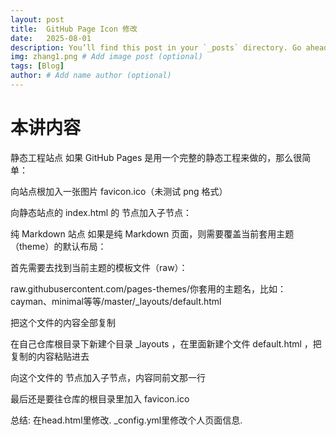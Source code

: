 ```yaml
---
layout: post
title:  GitHub Page Icon 修改
date:   2025-08-01
description: You’ll find this post in your `_posts` directory. Go ahead and edit it and re-build the site to see your changes. # Add post description (optional)
img: zhang1.png # Add image post (optional)
tags: [Blog]
author: # Add name author (optional)
---
```

# 本讲内容

静态工程站点
如果 GitHub Pages 是用一个完整的静态工程来做的，那么很简单：

向站点根加入一张图片 favicon.ico（未测试 png 格式）

向静态站点的 index.html 的 <head> 节点加入子节点：

<link rel="shortcut icon" type="image/x-icon" href="/favicon.ico?">

纯 Markdown 站点
如果是纯 Markdown 页面，则需要覆盖当前套用主题（theme）的默认布局：

首先需要去找到当前主题的模板文件（raw）：

raw.githubusercontent.com/pages-themes/你套用的主题名，比如：cayman、minimal等等/master/_layouts/default.html

把这个文件的内容全部复制

在自己仓库根目录下新建个目录 _layouts ，在里面新建个文件 default.html ，把复制的内容粘贴进去

向这个文件的 <head> 节点加入子节点，内容同前文那一行

最后还是要往仓库的根目录里加入 favicon.ico

总结: 在head.html里修改. _config.yml里修改个人页面信息.

